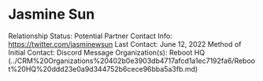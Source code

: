 # Jasmine Sun

Relationship Status: Potential Partner
Contact Info: https://twitter.com/jasminewsun
Last Contact: June 12, 2022
Method of Initial Contact: Discord Message
Organization(s): Reboot HQ (../CRM%20Organizations%20402b0e3903db4717afcd1a1ec7192fa6/Reboot%20HQ%20ddd23e0a9d344752b6cece96bba5a3fb.md)